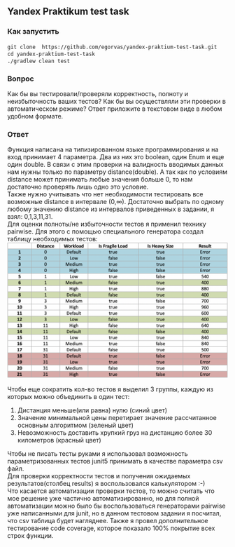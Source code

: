 
## Yandex Praktikum test task  
  
### Как запустить  

    git clone  https://github.com/egorvas/yandex-praktium-test-task.git
    cd yandex-praktium-test-task  
    ./gradlew clean test  

  
### Вопрос  
Как бы вы тестировали/проверяли корректность, полноту и неизбыточность ваших тестов? Как бы вы осуществляли эти проверки в автоматическом режиме? Ответ приложите в текстовом виде в любом удобном формате.  
  
### Ответ  
Функция написана на типизированном языке программирования и на вход принимает 4 параметра. Два из них это boolean, один Enum и еще один double. В связи с этим проверки на валидность вводимых данных нам нужны только по параметру distance(double). А так как по условиям distance может принимать любые значения больше 0, то нам достаточно проверять лишь одно это условие.  
Также нужно учитывать что нет необходимости тестировать все возможные distance в интервале (0,∞). Достаточно выбрать по одному любому значению distance из интервалов приведенных в задании, я взял: 0,1,3,11,31.  
Для оценки полноты/не избыточности тестов я применил технику pairwise. Для этого с помощью специального генератора создал таблицу необходимых тестов:  
![Alt text](Pairwise.png "Pairwise")  
  
Чтобы еще сократить кол-во тестов я выделил 3 группы, каждую из которых можно объединить в один тест:  
1) Дистанция меньше(или равна) нулю (синий цвет)  
2) Значение минимальной цены перетирает значение рассчитанное основным алгоритмом (зеленый цвет)  
3) Невозможность доставить хрупкий груз на дистанцию более 30 километров (красный цвет)  
  
Чтобы не писать тесты руками я использовал возможность параметризованных тестов junit5 принимать в качестве параметра csv файл.  
Для проверки корректности тестов и получения ожидаемых результатов(столбец results) я воспользовался калькулятором :-)  
Что касается автоматизации проверки тестов, то можно считать что мое решение уже частично автоматизированно, но для полной автоматизации можно было бы воспользоваться генераторами pairwise уже написанными для junit, но в данном тестовом задании я посчитал, что csv таблица будет нагляднее. Также я провел дополнительное тестирование code coverage, которое показало 100% покрытие всех строк функции.
